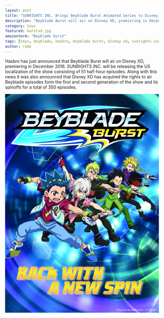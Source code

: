 ```yaml
---
layout: post
title: "SUNRIGHTS INC. Brings Beyblade Burst Animated Series to Disney XD"
description: "Beyblade Burst will air on Disney XD, premiering in December 2016."
category: toys
featured: burstxd.jpg
amazonterm: "Beyblade burst"
tags: [toys, beyblade, hasbro, beyblade burst, disney xd, sunrights inc]
author: robk
---
```


Hasbro has just announced that Beyblade Burst will air on Disney XD, premiering in December 2016. SUNRIGHTS INC. will be releasing the US localization of the show consisting of 51 half-hour episodes. Along with this news it was also announced that Disney XD has acquired the rights to air Beyblade episodes form the first and second generation of the show and its spinoffs for a total of 350 episodes.

![Poster](/images/beybladeburst/poster.jpg)
